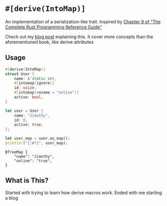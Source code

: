 # `#[derive(IntoMap)]`

An implementation of a serialization-like trait. Inspired by [Chapter 9 of "The Complete Rust Programming Reference Guide"](https://github.com/PacktPublishing/The-Complete-Rust-Programming-Reference-Guide/tree/master/Chapter09)

Check out my [blog post](https://fruit-bird.github.io/posts/derive-macros/) explaining this. It cover more concepts than the aforementioned book, like derive attributes

## Usage
```rust
#[derive(IntoMap)]
struct User {
    name: &'static str,
    #[intomap(ignore)]
    id: usize,
    #[intomap(rename = "online")]
    active: bool,
}

let user = User {
    name: "Jimothy",
    id: 0,
    active: true,
};

let user_map = user.as_map();
println!("{:#?}", user_map);
```
```
BTreeMap {
    "name": "Jimothy",
    "online": "true",
}
```

## What is This?
Started with trying to learn how derive macros work. Ended with me starting a blog
